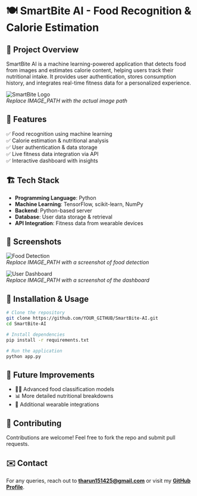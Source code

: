 # 🍽️ SmartBite AI - Food Recognition & Calorie Estimation

## 📌 Project Overview
SmartBite AI is a machine learning-powered application that detects food from images and estimates calorie content, helping users track their nutritional intake. It provides user authentication, stores consumption history, and integrates real-time fitness data for a personalized experience.

![SmartBite Logo](IMAGE_PATH)  
*Replace IMAGE_PATH with the actual image path*

## 🚀 Features
✅ Food recognition using machine learning  
✅ Calorie estimation & nutritional analysis  
✅ User authentication & data storage  
✅ Live fitness data integration via API  
✅ Interactive dashboard with insights  

## 🏗️ Tech Stack
- **Programming Language**: Python  
- **Machine Learning**: TensorFlow, scikit-learn, NumPy  
- **Backend**: Python-based server  
- **Database**: User data storage & retrieval  
- **API Integration**: Fitness data from wearable devices  

## 📸 Screenshots
![Food Detection](IMAGE_PATH)  
*Replace IMAGE_PATH with a screenshot of food detection*  

![User Dashboard](IMAGE_PATH)  
*Replace IMAGE_PATH with a screenshot of the dashboard*

## 📖 Installation & Usage
```bash
# Clone the repository
git clone https://github.com/YOUR_GITHUB/SmartBite-AI.git
cd SmartBite-AI

# Install dependencies
pip install -r requirements.txt

# Run the application
python app.py
```

## 📝 Future Improvements
- 🏋️‍♂️ Advanced food classification models  
- 📊 More detailed nutritional breakdowns  
- 🔗 Additional wearable integrations  

## 🤝 Contributing
Contributions are welcome! Feel free to fork the repo and submit pull requests.

## ✉️ Contact
For any queries, reach out to **tharun151425@gmail.com** or visit my **[GitHub Profile](https://github.com/Tharun151425)**.
